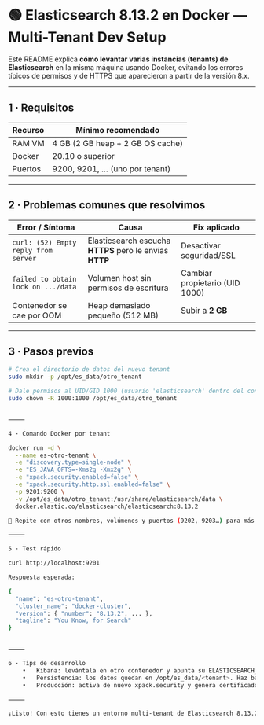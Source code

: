 # 🟢 Elasticsearch 8.13.2 en Docker — Multi-Tenant Dev Setup

Este README explica **cómo levantar varias instancias (tenants) de Elasticsearch** en la misma máquina usando Docker, evitando los errores típicos de permisos y de HTTPS que aparecieron a partir de la versión 8.x.

---

## 1 · Requisitos

| Recurso | Mínimo recomendado |
|---------|--------------------|
| RAM VM  | 4 GB (2 GB heap + 2 GB OS cache) |
| Docker  | 20.10 o superior   |
| Puertos | 9200, 9201, … (uno por tenant) |

---

## 2 · Problemas comunes que resolvimos

| Error / Síntoma | Causa | Fix aplicado |
|-----------------|-------|--------------|
| `curl: (52) Empty reply from server` | Elasticsearch escucha **HTTPS** pero le envías **HTTP** | Desactivar seguridad/SSL |
| `failed to obtain lock on .../data` | Volumen host sin permisos de escritura | Cambiar propietario (UID 1000) |
| Contenedor se cae por OOM | Heap demasiado pequeño (512 MB) | Subir a **2 GB** |

---

## 3 · Pasos previos

```bash
# Crea el directorio de datos del nuevo tenant
sudo mkdir -p /opt/es_data/otro_tenant

# Dale permisos al UID/GID 1000 (usuario 'elasticsearch' dentro del contenedor)
sudo chown -R 1000:1000 /opt/es_data/otro_tenant


⸻

4 · Comando Docker por tenant

docker run -d \
  --name es-otro-tenant \
  -e "discovery.type=single-node" \
  -e "ES_JAVA_OPTS=-Xms2g -Xmx2g" \
  -e "xpack.security.enabled=false" \
  -e "xpack.security.http.ssl.enabled=false" \
  -p 9201:9200 \
  -v /opt/es_data/otro_tenant:/usr/share/elasticsearch/data \
  docker.elastic.co/elasticsearch/elasticsearch:8.13.2

🔁 Repite con otros nombres, volúmenes y puertos (9202, 9203…) para más tenants.

⸻

5 · Test rápido

curl http://localhost:9201

Respuesta esperada:

{
  "name": "es-otro-tenant",
  "cluster_name": "docker-cluster",
  "version": { "number": "8.13.2", ... },
  "tagline": "You Know, for Search"
}


⸻

6 · Tips de desarrollo
	•	Kibana: levántala en otro contenedor y apunta su ELASTICSEARCH_HOSTS al puerto del tenant adecuado.
	•	Persistencia: los datos quedan en /opt/es_data/<tenant>. Haz backup si los necesitas.
	•	Producción: activa de nuevo xpack.security y genera certificados/tokens.

⸻

¡Listo! Con esto tienes un entorno multi-tenant de Elasticsearch 8.13.2 listo para desarrollo local o pruebas en EC2.

